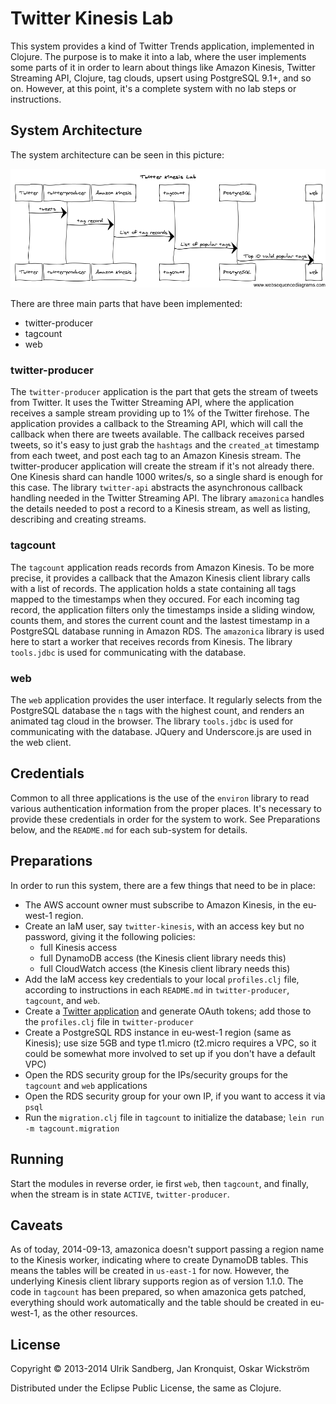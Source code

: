 # Twitter Kinesis Lab

This system provides a kind of Twitter Trends application, implemented in Clojure. The purpose is to make it into a lab, where the user implements some parts of it in order to learn about things like Amazon Kinesis, Twitter Streaming API, Clojure, tag clouds, upsert using PostgreSQL 9.1+, and so on. However, at this point, it's a complete system with no lab steps or instructions.

## System Architecture
The system architecture can be seen in this picture:

<!--
title Twitter Kinesis Lab

Twitter->twitter-producer: tweets
twitter-producer->Amazon Kinesis: tag record
Amazon Kinesis->tagcount: List of tag records
tagcount->PostgreSQL: List of popular tags
PostgreSQL->web: Top 10 valid popular tags
-->
![Architecture](architecture.png)

There are three main parts that have been implemented:

* twitter-producer
* tagcount
* web

### twitter-producer
The `twitter-producer` application is the part that gets the stream of tweets from Twitter. It uses the Twitter Streaming API, where the application receives a sample stream providing up to 1% of the Twitter firehose. The application provides a callback to the Streaming API, which will call the callback when there are tweets available. The callback receives parsed tweets, so it's easy to just grab the `hashtags` and the `created_at` timestamp from each tweet, and post each tag to an Amazon Kinesis stream. The twitter-producer application will create the stream if it's not already there. One Kinesis shard can handle 1000 writes/s, so a single shard is enough for this case. The library `twitter-api` abstracts the asynchronous callback handling needed in the Twitter Streaming API. The library `amazonica` handles the details needed to post a record to a Kinesis stream, as well as listing, describing and creating streams.

### tagcount
The `tagcount` application reads records from Amazon Kinesis. To be more precise, it provides a callback that the Amazon Kinesis client library calls with a list of records. The application holds a state containing all tags mapped to the timestamps when they occured. For each incoming tag record, the application filters only the timestamps inside a sliding window, counts them, and stores the current count and the lastest timestamp in a PostgreSQL database running in Amazon RDS. The `amazonica` library is used here to start a worker that receives records from Kinesis. The library `tools.jdbc` is used for communicating with the database.

### web
The `web` application provides the user interface. It regularly selects from the PostgreSQL database the `n` tags with the highest count, and renders an animated tag cloud in the browser. The library `tools.jdbc` is used for communicating with the database. JQuery and Underscore.js are used in the web client.

## Credentials
Common to all three applications is the use of the `environ` library to read various authentication information from the proper places. It's necessary to provide these credentials in order for the system to work. See Preparations below, and the `README.md` for each sub-system for details.

## Preparations
In order to run this system, there are a few things that need to be in place:

* The AWS account owner must subscribe to Amazon Kinesis, in the eu-west-1 region.
* Create an IaM user, say `twitter-kinesis`, with an access key but no password, giving it the following policies:
	* full Kinesis access
	* full DynamoDB access (the Kinesis client library needs this)
	* full CloudWatch access (the Kinesis client library needs this)
* Add the IaM access key credentials to your local `profiles.clj` file, according to instructions in each `README.md` in `twitter-producer`, `tagcount`, and `web`.
* Create a [Twitter application](https://dev.twitter.com/apps) and generate OAuth tokens; add those to the `profiles.clj` file in `twitter-producer`
* Create a PostgreSQL RDS instance in eu-west-1 region (same as Kinesis); use size 5GB and type t1.micro (t2.micro requires a VPC, so it could be somewhat more involved to set up if you don't have a default VPC)
* Open the RDS security group for the IPs/security groups for the `tagcount` and `web` applications
* Open the RDS security group for your own IP, if you want to access it via `psql`
* Run the `migration.clj` file in `tagcount` to initialize the database; `lein run -m tagcount.migration`

## Running

Start the modules in reverse order, ie first `web`, then `tagcount`, and finally, when the stream is in state `ACTIVE`, `twitter-producer`.

## Caveats

As of today, 2014-09-13, amazonica doesn't support passing a region name to the Kinesis worker, indicating where to create DynamoDB tables. This means the tables will be created in `us-east-1` for now. However, the underlying Kinesis client library supports region as of version 1.1.0. The code in `tagcount` has been prepared, so when amazonica gets patched, everything should work automatically and the table should be created in eu-west-1, as the other resources.

## License

Copyright © 2013-2014 Ulrik Sandberg, Jan Kronquist, Oskar Wickström

Distributed under the Eclipse Public License, the same as Clojure.

